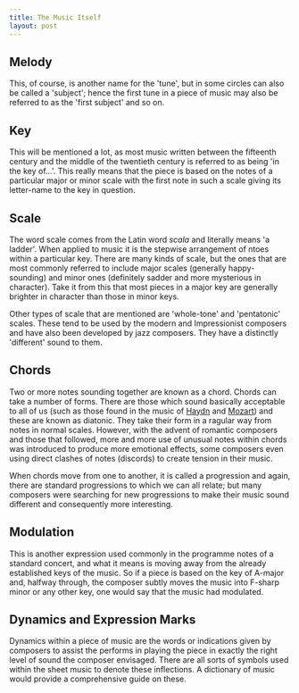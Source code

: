```yaml
---
title: The Music Itself
layout: post
---
```


## Melody

This, of course, is another name for the 'tune', but in some circles can also be called a 'subject'; hence the first tune in a piece of music may also be referred to as the 'first subject' and so on.

## Key

This will be mentioned a lot, as most music written between the fifteenth century and the middle of the twentieth century is referred to as being 'in the key of...'. This really means that the piece is based on the notes of a particular major or minor scale with the first note in such a scale giving its letter-name to the key in question.

## Scale

The word scale comes from the Latin word _scala_ and literally means 'a ladder'. When applied to music it is the stepwise arrangement of ntoes within a particular key. There are many kinds of scale, but the ones that are most commonly referred to include major scales (generally happy-sounding) and minor ones (definitely sadder and more mysterious in character). Take it from this that most pieces in a major key are generally brighter in character than those in minor keys.

Other types of scale that are mentioned are 'whole-tone' and 'pentatonic' scales. These tend to be used by the modern and Impressionist composers and have also been developed by jazz composers. They have a distinctly 'different' sound to them.

## Chords

Two or more notes sounding together are known as a chord. Chords can take a number of forms. There are those which sound basically acceptable to all of us (such as those found in the music of [Haydn](JHay) and [Mozart](WMoz)) and these are known as diatonic. They take their form in a ragular way from notes in normal scales. However, with the advent of romantic composers and those that followed, more and more use of unusual notes within chords was introduced to produce more emotional effects, some composers even using direct clashes of notes (discords) to create tension in their music.

When chords move from one to another, it is called a progression and again, there are standard progressions to which we can all relate; but many composers were searching for new progressions to make their music sound different and consequently more interesting.

## Modulation

This is another expression used commonly in the programme notes of a standard concert, and what it means is moving away from the already established keys of the music. So if a piece is based on the key of A-major and, halfway through, the composer subtly moves the music into F-sharp minor or any other key, one would say that the music had modulated.

## Dynamics and Expression Marks

Dynamics within a piece of music are the words or indications given by composers to assist the performs in playing the piece in exactly the right level of sound the composer envisaged. There are all sorts of symbols used within the sheet music to denote these inflections. A dictionary of music would provide a comprehensive guide on these.

